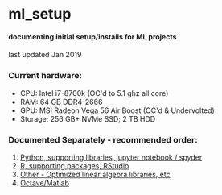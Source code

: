 # ml_setup
#### documenting initial setup/installs for ML projects
last updated Jan 2019

### Current hardware:
* CPU: Intel i7-8700k (OC'd to 5.1 ghz all core)
* RAM: 64 GB DDR4-2666
* GPU: MSI Radeon Vega 56 Air Boost (OC'd & Undervolted)
* Storage: 256 GB+ NVMe SSD; 2 TB HDD

### Documented Separately - recommended order:
1. [Python, supporting libraries, jupyter notebook / spyder](https://github.com/ahgraber/ml_setup/blob/master/python.md)
2. [R, supporting packages, RStudio](https://github.com/ahgraber/ml_setup/blob/master/r.md)
3. [Other - Optimized linear algebra libraries, etc](https://github.com/ahgraber/ml_setup/blob/master/other.md)
4. [Octave/Matlab](https://github.com/ahgraber/ml_setup/blob/master/octave.md)
